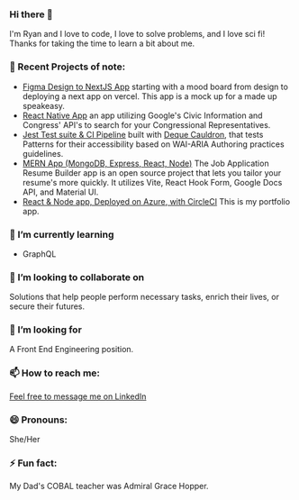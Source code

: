 ### Hi there 👋
I'm Ryan and I love to code, I love to solve problems, and I love sci fi! Thanks for taking the time to learn a bit about me. 

### 🔭 Recent Projects of note:
* [Figma Design to NextJS App](https://github.com/ryanAllMad/moodys-speakeasy) starting with a mood board from design to deploying a next app on vercel. This app is a mock up for a made up speakeasy.
* [React Native App](https://github.com/ryanAllMad/who-reps-me) an app utilizing Google's Civic Information and Congress' API's to search for your Congressional Representatives.
* [Jest Test suite & CI Pipeline](https://github.com/ryanAllMad/a11y-react) built with [Deque Cauldron](https://cauldron.dequelabs.com/), that tests Patterns for their accessibility based on WAI-ARIA Authoring practices guidelines. 
* [MERN App (MongoDB, Express, React, Node)](https://github.com/ryanAllMad/js-job-helper) The Job Application  Resume Builder app is an open source project that lets you tailor your resume's more quickly. It utilizes Vite, React Hook Form, Google Docs API, and Material UI.
* [React & Node app, Deployed on Azure, with CircleCI](https://github.com/ryanAllMad/ryan-all-mad-portfolio) This is my portfolio app.

### 🌱 I’m currently learning 
* GraphQL

### 👯 I’m looking to collaborate on 
Solutions that help people perform necessary tasks, enrich their lives, or secure their futures.

### 🤔 I’m looking for 
A Front End Engineering position. 

### 📫 How to reach me:
[Feel free to message me on LinkedIn](https://www.linkedin.com/in/ryan-duer-515342108/)

### 😄 Pronouns: 
She/Her

### ⚡ Fun fact: 
My Dad's COBAL teacher was Admiral Grace Hopper.
<!--
**ryanAllMad/ryanAllMad** is a ✨ _special_ ✨ repository because its `README.md` (this file) appears on your GitHub profile.

Here are some ideas to get you started:

 🔭 I’m currently working on a NextJS DnD character sheet, and a WordPress plugin that helps authors make their posts more accessible.
🌱 I’m currently learning GraphQL, Node, Docker & Kubernetes
👯 I’m looking to collaborate on solutions that help people perform necessary tasks, enrich their lives, or secure their futures.
🤔 I’m looking for a Front End Engineering position. 
- 💬 Ask me about ...
-  ...
😄 Pronouns: She/Her
⚡ Fun fact: I am a real big Wheel of Time nerd. If you get me started on the subject, I may never stop taking.
-->
